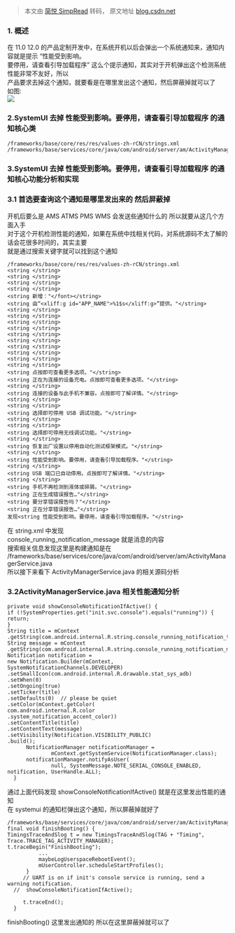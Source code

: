 > 本文由 [简悦 SimpRead](http://ksria.com/simpread/) 转码， 原文地址 [blog.csdn.net](https://blog.csdn.net/baidu_41666295/article/details/124562947)

### 1. 概述

在 11.0 12.0 的产品定制开发中，在系统开机以后会弹出一个系统通知来，通知内容就是提示 “性能受到影响。  
要停用，请查看引导加载程序” 这么个提示通知，其实对于开机弹出这个检测系统性能非常不友好，所以  
产品要求去掉这个通知，就要看是在哪里发出这个通知，然后屏蔽掉就可以了  
如图:  
![](https://img-blog.csdnimg.cn/7669005f66524b1f8f9574672ea79c61.png#pic_center)

### 2.SystemUI 去掉 性能受到影响。要停用，请查看引导加载程序 的通知核心类

```
/frameworks/base/core/res/res/values-zh-rCN/strings.xml
/frameworks/base/services/core/java/com/android/server/am/ActivityManagerService.java

```

### 3.SystemUI 去掉 性能受到影响。要停用，请查看引导加载程序 的通知核心功能分析和实现

### 3.1 首选要查询这个通知是哪里发出来的 然后屏蔽掉

开机后要么是 AMS ATMS PMS WMS 会发送些通知什么的 所以就要从这几个方面入手  
对于这个开机检测性能的通知，如果在系统中找相关代码，对系统源码不太了解的话会花很多时间的，其实主要  
就是通过搜索关键字就可以找到这个通知

```
/frameworks/base/core/res/res/values-zh-rCN/strings.xml
<string </string>
<string </string>
<string </string>
<string </string>
<string 新增："</font></string>
<string 由“<xliff:g id="APP_NAME">%1$s</xliff:g>”提供。"</string>
<string </string>
<string </string>
<string </string>
<string </string>
<string </string>
<string </string>
<string </string>
<string </string>
<string </string>
<string </string>
<string 点按即可查看更多选项。"</string>
<string 正在为连接的设备充电。点按即可查看更多选项。"</string>
<string </string>
<string 连接的设备与此手机不兼容。点按即可了解详情。"</string>
<string </string>
<string </string>
<string 选择即可停用 USB 调试功能。"</string>
<string </string>
<string </string>
<string 选择即可停用无线调试功能。"</string>
<string </string>
<string 恢复出厂设置以停用自动化测试框架模式。"</string>
<string </string>
<string 性能受到影响。要停用，请查看引导加载程序。"</string>
<string </string>
<string USB 端口已自动停用。点按即可了解详情。"</string>
<string </string>
<string 手机不再检测到液体或碎屑。"</string>
<string 正在生成错误报告…"</string>
<string 要分享错误报告吗？"</string>
<string 正在分享错误报告…"</string>
发现<string 性能受到影响。要停用，请查看引导加载程序。"</string>

```

在 string.xml 中发现  
console_running_notification_message 就是消息的内容  
搜索相关信息发现这里是构建通知是在  
/frameworks/base/services/core/java/com/android/server/am/ActivityManagerService.java  
所以接下来看下 ActivityManagerService.java 的相关源码分析

### 3.2ActivityManagerService.java 相关性能通知分析

```
private void showConsoleNotificationIfActive() {
if (!SystemProperties.get("init.svc.console").equals("running")) {
return;
}
String title = mContext
.getString(com.android.internal.R.string.console_running_notification_title);
String message = mContext
.getString(com.android.internal.R.string.console_running_notification_message);
Notification notification =
new Notification.Builder(mContext, SystemNotificationChannels.DEVELOPER)
.setSmallIcon(com.android.internal.R.drawable.stat_sys_adb)
.setWhen(0)
.setOngoing(true)
.setTicker(title)
.setDefaults(0)  // please be quiet
.setColor(mContext.getColor(
com.android.internal.R.color
.system_notification_accent_color))
.setContentTitle(title)
.setContentText(message)
.setVisibility(Notification.VISIBILITY_PUBLIC)
.build();
      NotificationManager notificationManager =
              mContext.getSystemService(NotificationManager.class);
      notificationManager.notifyAsUser(
              null, SystemMessage.NOTE_SERIAL_CONSOLE_ENABLED, notification, UserHandle.ALL);
  }

```

通过上面代码发现 showConsoleNotificationIfActive() 就是在这里发出性能的通知  
在 systemui 的通知栏弹出这个通知，所以屏蔽掉就好了

```
/frameworks/base/services/core/java/com/android/server/am/ActivityManagerService.java
final void finishBooting() {
TimingsTraceAndSlog t = new TimingsTraceAndSlog(TAG + "Timing",
Trace.TRACE_TAG_ACTIVITY_MANAGER);
t.traceBegin("FinishBooting");
          ...
          maybeLogUserspaceRebootEvent();
          mUserController.scheduleStartProfiles();
      }
     // UART is on if init's console service is running, send a warning notification.
  //  showConsoleNotificationIfActive();

     t.traceEnd();
  }

```

finishBooting() 这里发出通知的 所以在这里屏蔽掉就可以了